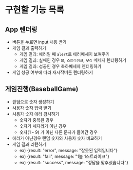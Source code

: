 # 구현할 기능 목록

## App 렌더링

- 버튼을 누르면 input 내용 받기
- 게임 결과 출력하기
  - 게임 결과: 에러일 때 `alert`로 에러메세지 보여주기
  - 게임 결과: 실패인 경우 `볼`, `스트라이크`, `낫싱` 메세지 렌더링하기
  - 게임 결과: 성공인 경우 축하메세지 렌더링하기
- 게임 성공 여부에 따라 재시작버튼 렌더링하기

## 게임진행(BaseballGame)

- 랜덤으로 숫자 생성하기
- 사용자 숫자 입력 받기
- 사용자 숫자 에러 검사하기
  - 숫자가 중복된 경우
  - 숫자가 세자리가 아닌 경우
  - 숫자(1 - 9) 가 아닌 다른 문자가 들어간 경우
- 에러가 아닌경우 랜덤 숫자와 사용자 숫자 비교하기
- 게임 결과 리턴하기
  - ex) {result: "error", message: "잘못된 입력입니다"}
  - ex) {result: "fail", message: "1볼 1스트라이크"}
  - ex) {result: "success", message: "정답을 맞추셨습니다"}
